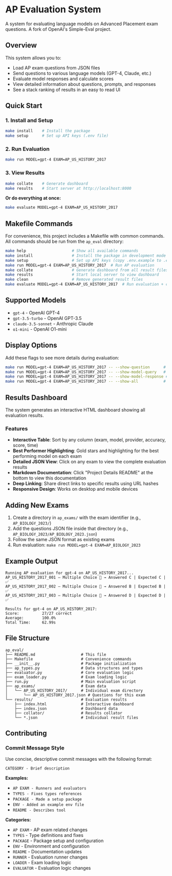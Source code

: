 # AP Evaluation System

A system for evaluating language models on Advanced Placement exam questions. A fork of OpenAI's Simple-Eval project.

## Overview

This system allows you to:
- Load AP exam questions from JSON files
- Send questions to various language models (GPT-4, Claude, etc.)
- Evaluate model responses and calculate scores
- View detailed information about questions, prompts, and responses
- See a stack ranking of results in an easy to read UI

## Quick Start

### 1. Install and Setup
```bash
make install    # Install the package
make setup      # Set up API keys (.env file)
```

### 2. Run Evaluation
```bash
make run MODEL=gpt-4 EXAM=AP_US_HISTORY_2017
```

### 3. View Results
```bash
make collate    # Generate dashboard
make results    # Start server at http://localhost:8000
```

**Or do everything at once:**
```bash
make evaluate MODEL=gpt-4 EXAM=AP_US_HISTORY_2017
```

## Makefile Commands

For convenience, this project includes a Makefile with common commands. All commands should be run from the `ap_eval` directory:

```bash
make help                    # Show all available commands
make install                 # Install the package in development mode
make setup                   # Set up API keys (copy .env.example to .env)
make run MODEL=gpt-4 EXAM=AP_US_HISTORY_2017  # Run AP evaluation
make collate                 # Generate dashboard from all result files
make results                 # Start local server to view dashboard
make clean                   # Remove generated result files
make evaluate MODEL=gpt-4 EXAM=AP_US_HISTORY_2017  # Run evaluation + collate + start server
```

## Supported Models

- `gpt-4` - OpenAI GPT-4
- `gpt-3.5-turbo` - OpenAI GPT-3.5
- `claude-3.5-sonnet` - Anthropic Claude
- `o1-mini` - OpenAI O1-mini

## Display Options

Add these flags to see more details during evaluation:

```bash
make run MODEL=gpt-4 EXAM=AP_US_HISTORY_2017 -- --show-question      # Show question details
make run MODEL=gpt-4 EXAM=AP_US_HISTORY_2017 -- --show-model-query   # Show prompt sent to model
make run MODEL=gpt-4 EXAM=AP_US_HISTORY_2017 -- --show-model-response # Show model's full response
make run MODEL=gpt-4 EXAM=AP_US_HISTORY_2017 -- --show-all           # Show everything
```

## Results Dashboard

The system generates an interactive HTML dashboard showing all evaluation results.

### Features
- **Interactive Table**: Sort by any column (exam, model, provider, accuracy, score, time)
- **Best Performer Highlighting**: Gold stars and highlighting for the best performing model on each exam
- **Detailed JSON View**: Click on any exam to view the complete evaluation results
- **Markdown Documentation**: Click "Project Details README" at the bottom to view this documentation
- **Deep Linking**: Share direct links to specific results using URL hashes
- **Responsive Design**: Works on desktop and mobile devices

## Adding New Exams

1. Create a directory in `ap_exams/` with the exam identifier (e.g., `AP_BIOLOGY_2023/`)
2. Add the questions JSON file inside that directory (e.g., `AP_BIOLOGY_2023/AP_BIOLOGY_2023.json`)
3. Follow the same JSON format as existing exams
4. Run evaluation: `make run MODEL=gpt-4 EXAM=AP_BIOLOGY_2023`

## Example Output

```
Running AP evaluation for gpt-4 on AP_US_HISTORY_2017...
AP_US_HISTORY_2017_001 – Multiple Choice 📃 → Answered C | Expected C | ✅
AP_US_HISTORY_2017_002 – Multiple Choice 📃 → Answered B | Expected B | ✅
AP_US_HISTORY_2017_003 – Multiple Choice 📃 → Answered D | Expected D | ✅

Results for gpt-4 on AP_US_HISTORY_2017:
Score:          27/27 correct
Average:        100.0%
Total Time:     62.99s
```

## File Structure

```
ap_eval/
├── README.md                    # This file
├── Makefile                     # Convenience commands
├── __init__.py                  # Package initialization
├── ap_types.py                  # Data structures and types
├── evaluator.py                 # Core evaluation logic
├── exam_loader.py               # Exam loading logic
├── run.py                       # Main evaluation script
├── ap_exams/                    # Exam data
│   └── AP_US_HISTORY_2017/      # Individual exam directory
│       └── AP_US_HISTORY_2017.json # Questions for this exam
└── results/                     # Evaluation results
    ├── index.html               # Interactive dashboard
    ├── index.json               # Dashboard data
    ├── collator/                # Results collator
    └── *.json                   # Individual result files
```

## Contributing

### Commit Message Style

Use concise, descriptive commit messages with the following format:

```
CATEGORY - Brief description
```

**Examples:**
- `AP EXAM - Runners and evaluators`
- `TYPES - Fixes types references`
- `PACKAGE - Made a setup package`
- `ENV - Added an example env file`
- `README - Describes tool`

**Categories:**
- `AP EXAM` - AP exam related changes
- `TYPES` - Type definitions and fixes
- `PACKAGE` - Package setup and configuration
- `ENV` - Environment and configuration
- `README` - Documentation updates
- `RUNNER` - Evaluation runner changes
- `LOADER` - Exam loading logic
- `EVALUATOR` - Evaluation logic changes
